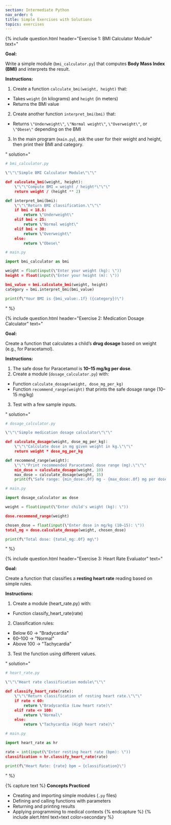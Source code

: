 ```yaml
---
section: Intermediate Python
nav_order: 6
title: Simple Exercises with Solutions
topics: exercises
---
```


{% include question.html header="Exercise 1: BMI Calculator Module" text="

**Goal:**

Write a simple module (```bmi_calculator.py```) that computes **Body Mass Index (BMI)** and interprets the result.

**Instructions:**

1. Create a function ```calculate_bmi(weight, height)``` that:
  - Takes ```weight``` (in kilograms) and ```height``` (in meters)
  - Returns the BMI value
2. Create another function ```interpret_bmi(bmi)``` that:
  - Returns ```\"Underweight\"```, ```\"Normal weight\"```, ```\"Overweight\"```, or ```\"Obese\"``` depending on the BMI
3. In the main program (```main.py```), ask the user for their weight and height, then print their BMI and category.

" solution="

```python
# bmi_calculator.py

\"\"\"Simple BMI Calculator Module\"\"\"

def calculate_bmi(weight, height):
    \"\"\"Compute BMI = weight / height²\"\"\"
    return weight / (height ** 2)

def interpret_bmi(bmi):
    \"\"\"Return BMI classification.\"\"\"
    if bmi < 18.5:
        return \"Underweight\"
    elif bmi < 25:
        return \"Normal weight\"
    elif bmi < 30:
        return \"Overweight\"
    else:
        return \"Obese\"
```

```python
# main.py

import bmi_calculator as bmi

weight = float(input(\"Enter your weight (kg): \"))
height = float(input(\"Enter your height (m): \"))

bmi_value = bmi.calculate_bmi(weight, height)
category = bmi.interpret_bmi(bmi_value)

print(f\"Your BMI is {bmi_value:.1f} ({category})\")
```
" %}

{% include question.html header="Exercise 2: Medication Dosage Calculator" text="

**Goal:**

Create a function that calculates a child’s **drug dosage** based on weight (e.g., for Paracetamol).

**Instructions:**

1. The safe dose for Paracetamol is **10–15 mg/kg per dose**.
2. Create a module (```dosage_calculator.py```) with:
  - Function ```calculate_dosage(weight, dose_mg_per_kg)```
  - Function ```recommend_range(weight)``` that prints the safe dosage range (10–15 mg/kg)
3. Test with a few sample inputs.

" solution="

```python
# dosage_calculator.py

\"\"\"Simple medication dosage calculator\"\"\"

def calculate_dosage(weight, dose_mg_per_kg):
    \"\"\"Calculate dose in mg given weight in kg.\"\"\"
    return weight * dose_mg_per_kg

def recommend_range(weight):
    \"\"\"Print recommended Paracetamol dose range (mg).\"\"\"
    min_dose = calculate_dosage(weight, 10)
    max_dose = calculate_dosage(weight, 15)
    print(f\"Safe range: {min_dose:.0f} mg - {max_dose:.0f} mg per dose\")
```

```python
# main.py

import dosage_calculator as dose

weight = float(input(\"Enter child's weight (kg): \"))

dose.recommend_range(weight)

chosen_dose = float(input(\"Enter dose in mg/kg (10–15): \"))
total_mg = dose.calculate_dosage(weight, chosen_dose)

print(f\"Total dose: {total_mg:.0f} mg\")
```
" %}

{% include question.html header="Exercise 3: Heart Rate Evaluator" text="

**Goal:**

Create a function that classifies a **resting heart rate** reading based on simple rules.

**Instructions:**

1. Create a module (heart_rate.py) with:
  - Function classify_heart_rate(rate)
2. Classification rules:
  - Below 60 → \"Bradycardia\"
  - 60–100 → \"Normal\"
  - Above 100 → \"Tachycardia\"
3. Test the function using different values.

" solution="

```python
# heart_rate.py

\"\"\"Heart rate classification module\"\"\"

def classify_heart_rate(rate):
    \"\"\"Return classification of resting heart rate.\"\"\"
    if rate < 60:
        return \"Bradycardia (Low heart rate)\"
    elif rate <= 100:
        return \"Normal\"
    else:
        return \"Tachycardia (High heart rate)\"
```

```python
# main.py

import heart_rate as hr

rate = int(input(\"Enter resting heart rate (bpm): \"))
classification = hr.classify_heart_rate(rate)

print(f\"Heart Rate: {rate} bpm → {classification}\")
```
" %}

{% capture text %}
**Concepts Practiced**
- Creating and importing simple modules (```.py``` files)
- Defining and calling functions with parameters
- Returning and printing results
- Applying programming to medical contexts
{% endcapture %}
{% include alert.html text=text color=secondary %}
